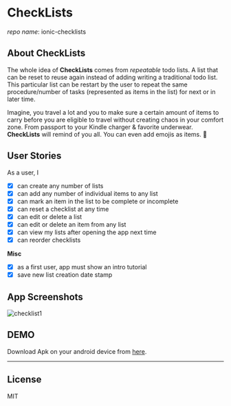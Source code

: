 # CheckLists
_repo name_: ionic-checklists

## About CheckLists
The whole idea of **CheckLists** comes from _repeatable_ todo lists.
A list that can be reset to reuse again instead of adding writing a traditional todo list. This particular list can be restart by the user to repeat the same procedure/number of tasks (represented as items in the list) for next or in later time.

Imagine, you travel a lot and you to make sure a certain amount of items to carry before you are eligible to travel without creating chaos in your comfort zone.
From passport to your Kindle charger & favorite underwear. <b>CheckLists</b> will remind of you all.
You can even add emojis as items. 🙂

## User Stories
As a user, I
- [X] can create any number of lists
- [X] can add any number of individual items to any list
- [X] can mark an item in the list to be complete or incomplete
- [X] can reset a checklist at any time
- [X] can edit or delete a list
- [X] can edit or delete an item from any list
- [X] can view my lists after opening the app next time
- [X] can reorder checklists

**Misc**
- [X] as a first user, app must show an intro tutorial 
- [X] save new list creation date stamp

## App Screenshots

![checklist1](http://i.imgur.com/SqpSdzx.gif)

## DEMO
Download Apk on your android device from [here](https://www.dropbox.com/s/egmn0bhl28eatcg/CheckLists.apk?dl=0).

---

## License
MIT
